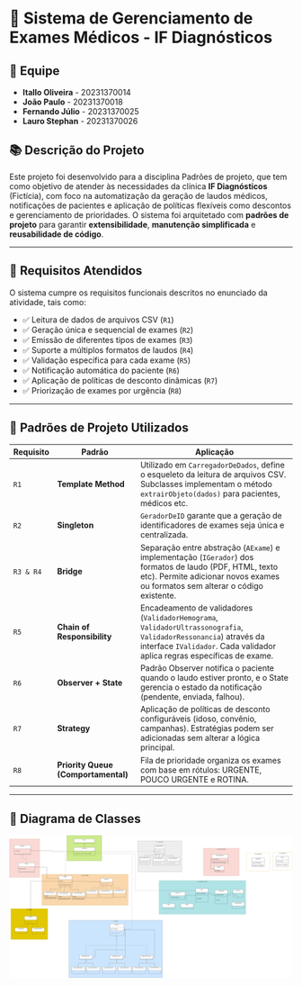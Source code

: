 # 🏥 Sistema de Gerenciamento de Exames Médicos - IF Diagnósticos

## 👥 Equipe

- **Itallo Oliveira** - 20231370014  
- **João Paulo** - 20231370018  
- **Fernando Júlio** - 20231370025
- **Lauro Stephan** - 20231370026  


## 📚 Descrição do Projeto

Este projeto foi desenvolvido para a disciplina Padrões de projeto, que tem como objetivo de atender às necessidades da clínica **IF Diagnósticos** (Fictícia), com foco na automatização da geração de laudos médicos, notificações de pacientes e aplicação de políticas flexíveis como descontos e gerenciamento de prioridades. O sistema foi arquitetado com **padrões de projeto** para garantir **extensibilidade**, **manutenção simplificada** e **reusabilidade de código**.

---

## 🎯 Requisitos Atendidos

O sistema cumpre os requisitos funcionais descritos no enunciado da atividade, tais como:

- ✅ Leitura de dados de arquivos CSV (`R1`)
- ✅ Geração única e sequencial de exames (`R2`)
- ✅ Emissão de diferentes tipos de exames (`R3`)
- ✅ Suporte a múltiplos formatos de laudos (`R4`)
- ✅ Validação específica para cada exame (`R5`)
- ✅ Notificação automática do paciente (`R6`)
- ✅ Aplicação de políticas de desconto dinâmicas (`R7`)
- ✅ Priorização de exames por urgência (`R8`)

---

## 🧩 Padrões de Projeto Utilizados

| Requisito | Padrão | Aplicação |
|----------|--------|-----------|
| `R1` | **Template Method** | Utilizado em `CarregadorDeDados`, define o esqueleto da leitura de arquivos CSV. Subclasses implementam o método `extrairObjeto(dados)` para pacientes, médicos etc. |
| `R2` | **Singleton** | `GeradorDeID` garante que a geração de identificadores de exames seja única e centralizada. |
| `R3 & R4` | **Bridge** | Separação entre abstração (`AExame`) e implementação (`IGerador`) dos formatos de laudo (PDF, HTML, texto etc). Permite adicionar novos exames ou formatos sem alterar o código existente. |
| `R5` | **Chain of Responsibility** | Encadeamento de validadores (`ValidadorHemograma`, `ValidadorUltrassonografia`, `ValidadorRessonancia`) através da interface `IValidador`. Cada validador aplica regras específicas de exame. |
| `R6` | **Observer + State** | Padrão Observer notifica o paciente quando o laudo estiver pronto, e o State gerencia o estado da notificação (pendente, enviada, falhou). |
| `R7` | **Strategy** | Aplicação de políticas de desconto configuráveis (idoso, convênio, campanhas). Estratégias podem ser adicionadas sem alterar a lógica principal. |
| `R8` | **Priority Queue (Comportamental)** | Fila de prioridade organiza os exames com base em rótulos: URGENTE, POUCO URGENTE e ROTINA. |

---

## 📌 Diagrama de Classes

![Diagrama de Classes](./sistema-clinica.svg)
